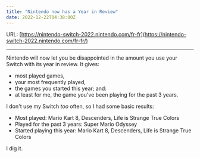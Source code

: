 ```yaml
---
title: "Nintendo now has a Year in Review"
date: 2022-12-22T04:38:00Z
---
```


URL: [https://nintendo-switch-2022.nintendo.com/fr-fr](https://nintendo-switch-2022.nintendo.com/fr-fr/)

---

Nintendo will now let you be disappointed in the amount you use your Switch with its year in review. It gives:
  - most played games,
  - your most frequently played,
  - the games you started this year; and:
  - at least for me, the game you've been playing for the past 3 years.

I don't use my Switch *too* often, so I had some basic results:
  - Most played: Mario Kart 8, Descenders, Life is Strange True Colors
  - Played for the past 3 years: Super Mario Odyssey
  - Started playing this year: Mario Kart 8, Descenders, Life is Strange True Colors

I dig it.
